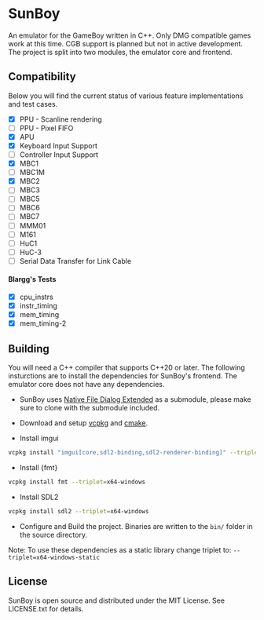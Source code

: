 # SunBoy

An emulator for the GameBoy written in C++. Only DMG compatible games work at this time. CGB support is planned but not in active development. The project is split into two modules, the emulator core and frontend.

## Compatibility

Below you will find the current status of various feature implementations and test cases.

- [x] PPU - Scanline rendering
- [ ] PPU - Pixel FIFO
- [x] APU
- [x] Keyboard Input Support
- [ ] Controller Input Support
- [x] MBC1
- [ ] MBC1M
- [x] MBC2
- [ ] MBC3
- [ ] MBC5
- [ ] MBC6
- [ ] MBC7
- [ ] MMM01
- [ ] M161
- [ ] HuC1
- [ ] HuC-3
- [ ] Serial Data Transfer for Link Cable

#### Blargg's Tests

- [x] cpu_instrs
- [x] instr_timing
- [x] mem_timing
- [x] mem_timing-2

## Building

You will need a C++ compiler that supports C++20 or later. The following insturctions are to install the dependencies for SunBoy's frontend. The emulator core does not have any dependencies.

- SunBoy uses [Native File Dialog Extended](https://github.com/btzy/nativefiledialog-extended) as a submodule, please make sure to clone with the submodule included.

- Download and setup [vcpkg](https://github.com/microsoft/vcpkg) and [cmake](https://cmake.org/).

- Install imgui

```bash
vcpkg install "imgui[core,sdl2-binding,sdl2-renderer-binding]" --triplet=x64-windows
```

- Install {fmt}

```bash
vcpkg install fmt --triplet=x64-windows
```

- Install SDL2

```bash
vcpkg install sdl2 --triplet=x64-windows
```

- Configure and Build the project. Binaries are written to the `bin/` folder in the source directory.

Note: To use these dependencies as a static library change triplet to: `--triplet=x64-windows-static`

## License

SunBoy is open source and distributed under the MIT License. See LICENSE.txt for details.
